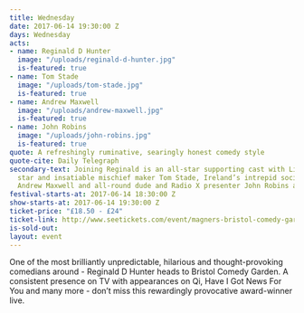 ```yaml
---
title: Wednesday
date: 2017-06-14 19:30:00 Z
days: Wednesday
acts:
- name: Reginald D Hunter
  image: "/uploads/reginald-d-hunter.jpg"
  is-featured: true
- name: Tom Stade
  image: "/uploads/tom-stade.jpg"
  is-featured: true
- name: Andrew Maxwell
  image: "/uploads/andrew-maxwell.jpg"
  is-featured: true
- name: John Robins
  image: "/uploads/john-robins.jpg"
  is-featured: true
quote: A refreshingly ruminative, searingly honest comedy style
quote-cite: Daily Telegraph
secondary-text: Joining Reginald is an all-star supporting cast with Live At The Apollo
  star and insatiable mischief maker Tom Stade, Ireland’s intrepid social commentator
  Andrew Maxwell and all-round dude and Radio X presenter John Robins as host.
festival-starts-at: 2017-06-14 18:30:00 Z
show-starts-at: 2017-06-14 19:30:00 Z
ticket-price: "£18.50 - £24"
ticket-link: http://www.seetickets.com/event/magners-bristol-comedy-garden-reginald-d-hunter/big-top-bristol-comedy-garden/973926/
is-sold-out: 
layout: event
---
```


One of the most brilliantly unpredictable, hilarious and thought-provoking comedians around - Reginald D Hunter heads to Bristol Comedy Garden. A consistent presence on TV with appearances on Qi, Have I Got News For You and many more - don’t miss this rewardingly provocative award-winner live.